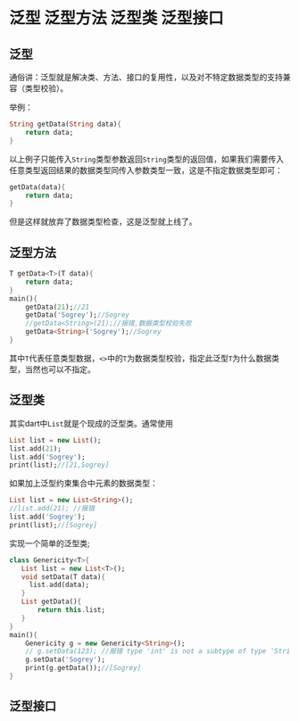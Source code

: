 #  泛型 泛型方法 泛型类 泛型接口


## 泛型 

通俗讲：泛型就是解决类、方法、接口的复用性，以及对不特定数据类型的支持兼容（类型校验）。

举例：
``` dart
String getData(String data){
    return data;
}
```
以上例子只能传入`String`类型参数返回`String`类型的返回值，如果我们需要传入任意类型返回结果的数据类型同传入参数类型一致，这是不指定数据类型即可：
``` dart
getData(data){
    return data;
}
```
但是这样就放弃了数据类型检查，这是泛型就上线了。


## 泛型方法 

``` dart
T getData<T>(T data){
    return data;
}
main(){
    getData(21);//21
    getData('Sogrey');//Sogrey
    //getData<String>(21);//报错,数据类型校验失败
    getData<String>('Sogrey');//Sogrey
}
```
其中`T`代表任意类型数据，`<>`中的`T`为数据类型校验，指定此泛型`T`为什么数据类型，当然也可以不指定。

## 泛型类 

其实dart中`List`就是个现成的泛型类。通常使用
``` dart
List list = new List();
list.add(21);
list.add('Sogrey');
print(list);//[21,Sogrey]
```
如果加上泛型约束集合中元素的数据类型：
``` dart
List list = new List<String>();
//list.add(21); //报错
list.add('Sogrey');
print(list);//[Sogrey]
```

实现一个简单的泛型类;
``` dart
class Genericity<T>{
   List list = new List<T>();
   void setData(T data){
     list.add(data);
   }
   List getData(){
       return this.list;
   }
}
main(){
    Genericity g = new Genericity<String>();
    // g.setData(123); //报错 type 'int' is not a subtype of type 'String' of 'data'
    g.setData('Sogrey');
    print(g.getData());//[Sogrey]
}
```

## 泛型接口
